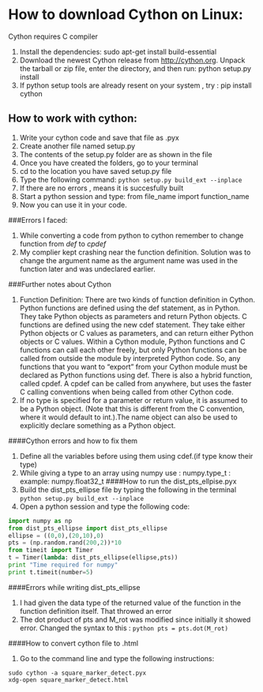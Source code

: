 # How to download Cython on Linux:

Cython requires C compiler
1. Install the dependencies:
   sudo apt-get install build-essential
2. Download the newest Cython release from http://cython.org. Unpack the tarball or zip file, enter the directory, and then run:
python setup.py install
3. If python setup tools are already resent on your system , try : pip install cython

## How to work with cython:

1. Write your cython code and save that file as .pyx
2. Create another file named setup.py
3. The contents of the setup.py folder are as shown in the file
4. Once you have created the folders, go to your terminal
5. cd to the location you have saved setup.py file
6. Type the following command: ```python setup.py build_ext --inplace```
7. If there are no errors , means it is succesfully built
8. Start a python session and type: from file_name import function_name
9. Now you can use it in your code.



###Errors I faced:
1. While converting a code from python to cython remember to change function from *def* to *cpdef*
2. My complier kept crashing near the function definition. Solution was to change the argument name as the argument name was used in the function later and was undeclared earlier.

###Further notes about Cython
1. Function Definition: There are two kinds of function definition in Cython. Python functions are defined using the def statement, as in Python. They take Python objects as parameters and return Python objects.
C functions are defined using the new cdef statement. They take either Python objects or C values as parameters, and can return either Python objects or C values.
Within a Cython module, Python functions and C functions can call each other freely, but only Python functions can be called from outside the module by interpreted Python code. So, any functions that you want to “export” from your Cython module must be declared as Python functions using def. There is also a hybrid function, called cpdef. A cpdef can be called from anywhere, but uses the faster C calling conventions when being called from other Cython code.
2. If no type is specified for a parameter or return value, it is assumed to be a Python object. (Note that this is different from the C convention, where it would default to int.).The name object can also be used to explicitly declare something as a Python object.

####Cython errors and how to fix them
1. Define all the variables before using them using cdef.(if type know their type)
2. While giving a type to an array using numpy use : numpy.type_t : example: numpy.float32_t
####How to run the dist_pts_ellpise.pyx
1. Build the dist_pts_ellipse file by typing the following in the terminal ```python setup.py build_ext --inplace```
2. Open a python session and type the following code:

```python
import numpy as np
from dist_pts_ellipse import dist_pts_ellipse
ellipse = ((0,0),(20,10),0)
pts = (np.random.rand(200,2))*10
from timeit import Timer
t = Timer(lambda: dist_pts_ellipse(ellipse,pts))
print "Time required for numpy"
print t.timeit(number=5)
```


####Errors while writing dist_pts_ellipse
1. I had given the data type of the returned value of the function in the function definition itself. That throwed an error
2.  The dot product of pts and M_rot was modified since initially it showed error. Changed the syntax to this : ```python pts = pts.dot(M_rot) ```


####How to convert cython file to .html
1. Go to the command line and type the following instructions:
```terminal
sudo cython -a square_marker_detect.pyx
xdg-open square_marker_detect.html
```
